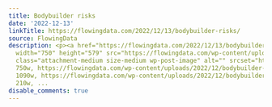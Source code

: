 ```yaml
---
title: Bodybuilder risks
date: '2022-12-13'
linkTitle: https://flowingdata.com/2022/12/13/bodybuilder-risks/
source: FlowingData
description: <p><a href="https://flowingdata.com/2022/12/13/bodybuilder-risks/"><img
  width="750" height="579" src="https://flowingdata.com/wp-content/uploads/2022/12/bodybuilder-risks-by-Washington-Post-750x579.png"
  class="attachment-medium size-medium wp-post-image" alt="" srcset="https://flowingdata.com/wp-content/uploads/2022/12/bodybuilder-risks-by-Washington-Post-750x579.png
  750w, https://flowingdata.com/wp-content/uploads/2022/12/bodybuilder-risks-by-Washington-Post-1090x842.png
  1090w, https://flowingdata.com/wp-content/uploads/2022/12/bodybuilder-risks-by-Washington-Post-210x162.png
  210w, ...
disable_comments: true
---
```

<p><a href="https://flowingdata.com/2022/12/13/bodybuilder-risks/"><img width="750" height="579" src="https://flowingdata.com/wp-content/uploads/2022/12/bodybuilder-risks-by-Washington-Post-750x579.png" class="attachment-medium size-medium wp-post-image" alt="" srcset="https://flowingdata.com/wp-content/uploads/2022/12/bodybuilder-risks-by-Washington-Post-750x579.png 750w, https://flowingdata.com/wp-content/uploads/2022/12/bodybuilder-risks-by-Washington-Post-1090x842.png 1090w, https://flowingdata.com/wp-content/uploads/2022/12/bodybuilder-risks-by-Washington-Post-210x162.png 210w, ...